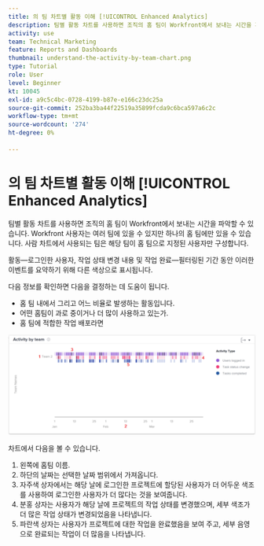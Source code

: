 ```yaml
---
title: 의 팀 차트별 활동 이해 [!UICONTROL Enhanced Analytics]
description: 팀별 활동 차트를 사용하면 조직의 홈 팀이 Workfront에서 보내는 시간을 파악할 수 있습니다.
activity: use
team: Technical Marketing
feature: Reports and Dashboards
thumbnail: understand-the-activity-by-team-chart.png
type: Tutorial
role: User
level: Beginner
kt: 10045
exl-id: a9c5c4bc-0728-4199-b87e-e166c23dc25a
source-git-commit: 252ba3ba44f22519a35899fcda9c6bca597a6c2c
workflow-type: tm+mt
source-wordcount: '274'
ht-degree: 0%

---
```


# 의 팀 차트별 활동 이해 [!UICONTROL Enhanced Analytics]

팀별 활동 차트를 사용하면 조직의 홈 팀이 Workfront에서 보내는 시간을 파악할 수 있습니다. Workfront 사용자는 여러 팀에 있을 수 있지만 하나의 홈 팀에만 있을 수 있습니다. 사람 차트에서 사용되는 팀은 해당 팀이 홈 팀으로 지정된 사용자만 구성합니다.

활동—로그인한 사용자, 작업 상태 변경 내용 및 작업 완료—필터링된 기간 동안 이러한 이벤트를 요약하기 위해 다른 색상으로 표시됩니다.

다음 정보를 확인하면 다음을 결정하는 데 도움이 됩니다.

* 홈 팀 내에서 그리고 어느 비율로 발생하는 활동입니다.
* 어떤 홈팀이 과로 중이거나 더 많이 사용하고 있는가.
* 홈 팀에 적합한 작업 배포라면

![아래 글머리 기호에 설명된 영역에 숫자가 있는 팀 차트별 활동을 보여주는 이미지입니다](assets/section-3-1.png)

차트에서 다음을 볼 수 있습니다.

1. 왼쪽에 홈팀 이름.
1. 하단의 날짜는 선택한 날짜 범위에서 가져옵니다.
1. 자주색 상자에서는 해당 날에 로그인한 프로젝트에 할당된 사용자가 더 어두운 색조를 사용하여 로그인한 사용자가 더 많다는 것을 보여줍니다.
1. 분홍 상자는 사용자가 해당 날에 프로젝트의 작업 상태를 변경했으며, 세부 색조가 더 많은 작업 상태가 변경되었음을 나타냅니다.
1. 파란색 상자는 사용자가 프로젝트에 대한 작업을 완료했음을 보여 주고, 세부 음영으로 완료되는 작업이 더 많음을 나타냅니다.
